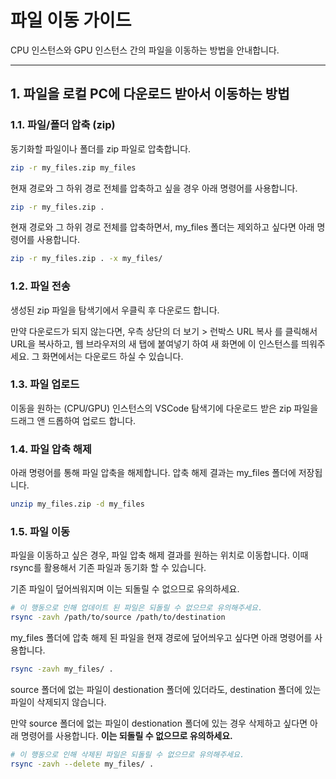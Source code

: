 # 파일 이동 가이드

CPU 인스턴스와 GPU 인스턴스 간의 파일을 이동하는 방법을 안내합니다.

---

## 1. 파일을 로컬 PC에 다운로드 받아서 이동하는 방법

### 1.1. 파일/폴더 압축 (zip)

동기화할 파일이나 폴더를 zip 파일로 압축합니다.

```bash
zip -r my_files.zip my_files
```

현재 경로와 그 하위 경로 전체를 압축하고 싶을 경우 아래 명령어를 사용합니다.

```bash
zip -r my_files.zip .
```

현재 경로와 그 하위 경로 전체를 압축하면서, my_files 폴더는 제외하고 싶다면 아래 명령어를 사용합니다.

```bash
zip -r my_files.zip . -x my_files/
```

### 1.2. 파일 전송

생성된 zip 파일을 탐색기에서 우클릭 후 다운로드 합니다.

만약 다운로드가 되지 않는다면, 우측 상단의 더 보기 > 런박스 URL 복사 를 클릭해서 URL을 복사하고, 웹 브라우저의 새 탭에 붙여넣기 하여 새 화면에 이 인스턴스를 띄워주세요. 그 화면에서는 다운로드 하실 수 있습니다.

### 1.3. 파일 업로드

이동을 원하는 (CPU/GPU) 인스턴스의 VSCode 탐색기에 다운로드 받은 zip 파일을 드래그 앤 드롭하여 업로드 합니다.

### 1.4. 파일 압축 해제

아래 명령어를 통해 파일 압축을 해제합니다. 압축 해제 결과는 my_files 폴더에 저장됩니다.

```bash
unzip my_files.zip -d my_files
```

### 1.5. 파일 이동

파일을 이동하고 싶은 경우, 파일 압축 해제 결과를 원하는 위치로 이동합니다. 이때 rsync를 활용해서 기존 파일과 동기화 할 수 있습니다.

기존 파일이 덮어씌워지며 이는 되돌릴 수 없으므로 유의하세요.

```bash
# 이 행동으로 인해 업데이트 된 파일은 되돌릴 수 없으므로 유의해주세요.
rsync -zavh /path/to/source /path/to/destination
```

my_files 폴더에 압축 해제 된 파일을 현재 경로에 덮어씌우고 싶다면 아래 명령어를 사용합니다.

```bash
rsync -zavh my_files/ .
```

source 폴더에 없는 파일이 destionation 폴더에 있더라도, destination 폴더에 있는 파일이 삭제되지 않습니다.

만약 source 폴더에 없는 파일이 destionation 폴더에 있는 경우 삭제하고 싶다면 아래 명령어를 사용합니다. **이는 되돌릴 수 없으므로 유의하세요.**

```bash
# 이 행동으로 인해 삭제된 파일은 되돌릴 수 없으므로 유의해주세요.
rsync -zavh --delete my_files/ .
```
